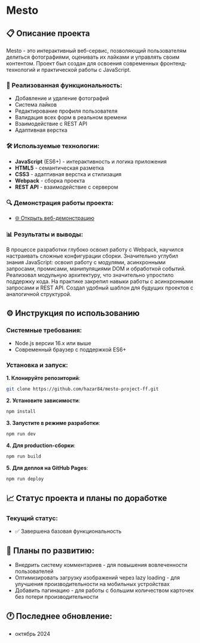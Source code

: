 # Mesto

## 📋 Описание проекта

Mesto - это интерактивный веб-сервис, позволяющий пользователям делиться фотографиями, оценивать их лайками и управлять своим контентом. Проект был создан для освоения современных фронтенд-технологий и практической работы с JavaScript.

### 🚀 Реализованная функциональность:
- Добавление и удаление фотографий
- Система лайков
- Редактирование профиля пользователя
- Валидация всех форм в реальном времени
- Взаимодействие с REST API
- Адаптивная верстка

### 🛠️ Используемые технологии:
- **JavaScript** (ES6+) - интерактивность и логика приложения
- **HTML5** - семантическая разметка
- **CSS3** - адаптивная верстка и стилизация
- **Webpack** - сборка проекта
- **REST API** - взаимодействие с сервером

### 🔍 Демонстрация работы проекта:
- [🌐 Открыть веб-демонстрацию](https://hazar84.github.io/mesto-project-ff)

### 📊 Результаты и выводы:
В процессе разработки глубоко освоил работу с Webpack, научился настраивать сложные конфигурации сборки. Значительно углубил знания JavaScript: освоил работу с модулями, асинхронными запросами, промисами, манипуляциями DOM и обработкой событий. Реализовал модульную архитектуру, что значительно упростило поддержку кода. На практике закрепил навыки работы с асинхронными запросами и REST API. Создал удобный шаблон для будущих проектов с аналогичной структурой.

## ⚙️ Инструкция по использованию

### Системные требования:
- Node.js версии 16.x или выше
- Современный браузер с поддержкой ES6+

### Установка и запуск:
**1. Клонируйте репозиторий**:
```bash
git clone https://github.com/hazar84/mesto-project-ff.git
```
**2. Установите зависимости**:
```bash
npm install
```
**3. Запустите в режиме разработки**:
```bash
npm run dev
```
**4. Для production-сборки**:
```bash
npm run build
```
**5. Для деплоя на GitHub Pages**:
```bash
npm run deploy
```

## 📈 Статус проекта и планы по доработке

### Текущий статус: 
- ✅ Завершена базовая функциональность

## 🎯 Планы по развитию:
- Внедрить систему комментариев - для повышения вовлеченности пользователей
- Оптимизировать загрузку изображений через lazy loading - для улучшения производительности на мобильных устройствах
- Добавить пагинацию - для работы с большим количеством карточек без потери производительности

## 🕐 Последнее обновление: 
- октябрь 2024
